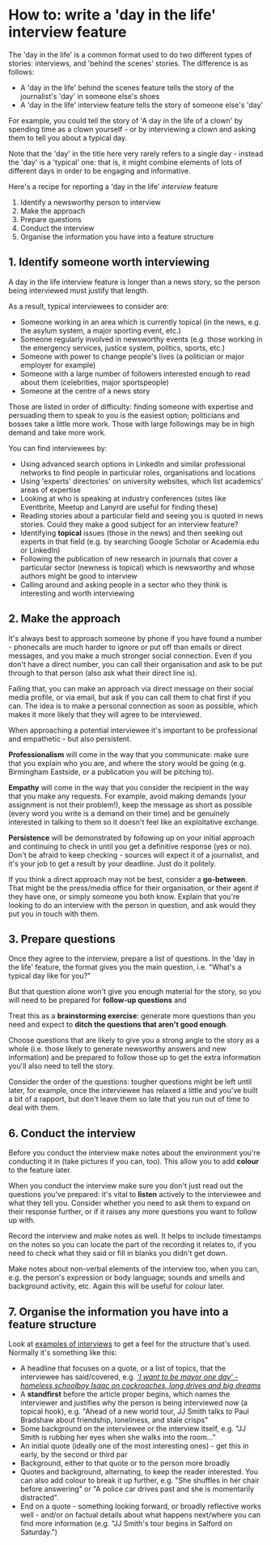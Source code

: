 # How to: write a 'day in the life' interview feature

The 'day in the life' is a common format used to do two different types of stories: interviews, and 'behind the scenes' stories. The difference is as follows:

* A 'day in the life' behind the scenes feature tells the story of the journalist's 'day' in someone else's shoes
* A 'day in the life' interview feature tells the story of someone else's 'day'

For example, you could tell the story of 'A day in the life of a clown' by spending time as a clown yourself - or by interviewing a clown and asking them to tell you about a typical day.

Note that the 'day' in the title here very rarely refers to a single day - instead the 'day' is a 'typical' one: that is, it might combine elements of lots of different days in order to be engaging and informative.

Here's a recipe for reporting a 'day in the life' *interview* feature

1. Identify a newsworthy person to interview
2. Make the approach
3. Prepare questions
4. Conduct the interview
5. Organise the information you have into a feature structure

## 1. Identify someone worth interviewing

A day in the life interview feature is longer than a news story, so the person being interviewed must justify that length. 

As a result, typical interviewees to consider are:

* Someone working in an area which is currently topical (in the news, e.g. the asylum system, a major sporting event, etc.)
* Someone regularly involved in newsworthy events (e.g. those working in the emergency services, justice system, politics, sports, etc.)
* Someone with power to change people's lives (a politician or major employer for example)
* Someone with a large number of followers interested enough to read about them (celebrities, major sportspeople)
* Someone at the centre of a news story 

Those are listed in order of difficulty: finding someone with expertise and persuading them to speak to you is the easiest option; politicians and bosses take a little more work. Those with large followings may be in high demand and take more work. 

You can find interviewees by:

* Using advanced search options in LinkedIn and similar professional networks to find people in particular roles, organisations and locations
* Using 'experts' directories' on university websites, which list academics' areas of expertise
* Looking at who is speaking at industry conferences (sites like Eventbrite, Meetup and Lanyrd are useful for finding these)
* Reading stories about a particular field and seeing you is quoted in news stories. Could they make a good subject for an interview feature?
* Identifying **topical** issues (those in the news) and then seeking out experts in that field (e.g. by searching Google Scholar or Academia.edu or LinkedIn)
* Following the publication of new research in journals that cover a particular sector (newness is topical) which is newsworthy and whose authors might be good to interview
* Calling around and asking people in a sector who they think is interesting and worth interviewing

## 2. Make the approach

It's always best to approach someone by phone if you have found a number - phonecalls are much harder to ignore or put off than emails or direct messages, and you make a much stronger social connection. Even if you don't have a direct number, you can call their organisation and ask to be put through to that person (also ask what their direct line is).

Failing that, you can make an approach via direct message on their social media profile, or via email, but ask if you can call them to chat first if you can. The idea is to make a personal connection as soon as possible, which makes it more likely that they will agree to be interviewed.

When approaching a potential interviewee it's important to be professional and empathetic - but also persistent.

**Professionalism** will come in the way that you communicate: make sure that you explain who you are, and where the story would be going (e.g. Birmingham Eastside, or a publication you will be pitching to). 

**Empathy** will come in the way that you consider the recipient in the way that you make any requests. For example, avoid making demands (your assignment is not their problem!), keep the message as short as possible (every word you write is a demand on their time) and be genuinely interested in talking to them so it doesn't feel like an exploitative exchange.

**Persistence** will be demonstrated by following up on your initial approach and continuing to check in until you get a definitive response (yes or no). Don't be afraid to keep checking - sources will expect it of a journalist, and it's your job to get a result by your deadline. Just do it politely.

If you think a direct approach may not be best, consider a **go-between**. That might be the press/media office for their organisation, or their agent if they have one, or simply someone you both know. Explain that you're looking to do an interview with the person in question, and ask would they put you in touch with them.

## 3. Prepare questions

Once they agree to the interview, prepare a list of questions. In the 'day in the life' feature, the format gives you the main question, i.e. "What's a typical day like for you?"

But that question alone won't give you enough material for the story, so you will need to be prepared for **follow-up questions** and 

Treat this as a **brainstorming exercise**: generate more questions than you need and expect to **ditch the questions that aren't good enough**. 

Choose questions that are likely to give you a strong angle to the story as a whole (i.e. those likely to generate newsworthy answers and new information) and be prepared to follow those up to get the extra information you'll also need to tell the story.

Consider the order of the questions: tougher questions might be left until later, for example, once the interviewee has relaxed a little and you've built a bit of a rapport, but don't leave them so late that you run out of time to deal with them. 

## 6. Conduct the interview

Before you conduct the interview make notes about the environment you're conducting it in (take pictures if you can, too). This allow you to add **colour** to the feature later.

When you conduct the interview make sure you don't just read out the questions you've prepared: it's vital to **listen** actively to the interviewee and what they tell you. Consider whether you need to ask them to expand on their response further, or if it raises any more questions you want to follow up with. 

Record the interview and make notes as well. It helps to include timestamps on the notes so you can locate the part of the recording it relates to, if you need to check what they said or fill in blanks you didn't get down.

Make notes about non-verbal elements of the interview too, when you can, e.g. the person's expression or body language; sounds and smells and background activity, etc. Again this will be useful for colour later.

## 7. Organise the information you have into a feature structure

Look at [examples of interviews](https://pinboard.in/u:paulbradshaw/t:interview) to get a feel for the structure that's used. Normally it's something like this:

* A headline that focuses on a quote, or a list of topics, that the interviewee has said/covered, e.g. *['I want to be mayor one day' - homeless schoolboy Isaac on cockroaches, long drives and big dreams](https://www.birminghammail.co.uk/news/midlands-news/i-want-mayor-one-day-20268054.amp)*
* A **standfirst** before the article proper begins, which names the interviewer and justifies why the person is being interviewed *now* (a topical hook), e.g. "Ahead of a new world tour, JJ Smith talks to Paul Bradshaw about friendship, loneliness, and stale crisps"
* Some background on the interviewee or the interview itself, e.g. "JJ Smith is rubbing her eyes when she walks into the room..."
* An initial quote (ideally one of the most interesting ones) - get this in early, by the second or third par
* Background, either to that quote or to the person more broadly
* Quotes and background, alternating, to keep the reader interested. You can also add colour to break it up further, e.g. "She shuffles in her chair before answering" or "A police car drives past and she is momentarily distracted".
* End on a quote - something looking forward, or broadly reflective works well - and/or on factual details about what happens next/where you can find more information (e.g. "JJ Smith's tour begins in Salford on Saturday.")


